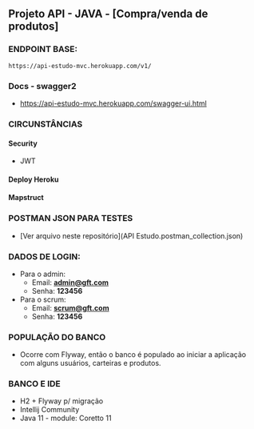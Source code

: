 ## Projeto API - JAVA - [Compra/venda de produtos]

###  ENDPOINT BASE:
```
https://api-estudo-mvc.herokuapp.com/v1/
```

###  Docs - swagger2
+ https://api-estudo-mvc.herokuapp.com/swagger-ui.html

###  CIRCUNSTÂNCIAS
#### Security
  + JWT
#### Deploy Heroku
#### Mapstruct


###  POSTMAN JSON PARA TESTES
  + [Ver arquivo neste repositório](API Estudo.postman_collection.json)
###  DADOS DE LOGIN:
+ Para o admin:
  + Email: **admin@gft.com**
  + Senha: **123456**
+ Para o scrum:
  + Email: **scrum@gft.com**
  + Senha: **123456**

###  POPULAÇÃO DO BANCO
+ Ocorre com Flyway, então o banco é populado ao iniciar a aplicação com alguns usuários, carteiras e produtos.

###  BANCO E IDE
+ H2 + Flyway p/ migração
+ Intellij Community
+ Java 11 -  module: Coretto 11
